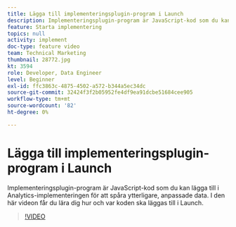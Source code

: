 ```yaml
---
title: Lägga till implementeringsplugin-program i Launch
description: Implementeringsplugin-program är JavaScript-kod som du kan lägga till i Analytics-implementeringen för att spåra ytterligare, anpassade data. I den här videon får du lära dig hur och var koden ska läggas till i Launch.
feature: Starta implementering
topics: null
activity: implement
doc-type: feature video
team: Technical Marketing
thumbnail: 28772.jpg
kt: 3594
role: Developer, Data Engineer
level: Beginner
exl-id: ffc3863c-4875-4502-a572-b344a5ec34dc
source-git-commit: 32424f3f2b05952fe4df9ea91dcbe51684cee905
workflow-type: tm+mt
source-wordcount: '82'
ht-degree: 0%

---
```


# Lägga till implementeringsplugin-program i Launch

Implementeringsplugin-program är JavaScript-kod som du kan lägga till i Analytics-implementeringen för att spåra ytterligare, anpassade data. I den här videon får du lära dig hur och var koden ska läggas till i Launch.

>[!VIDEO](https://video.tv.adobe.com/v/28772/?quality=12&learn=on)
